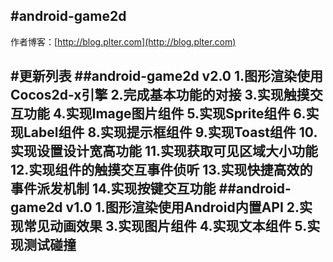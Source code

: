 #android-game2d
---
作者博客：[http://blog.plter.com](http://blog.plter.com)

#更新列表
##android-game2d v2.0
	1.图形渲染使用Cocos2d-x引擎
	2.完成基本功能的对接
	3.实现触摸交互功能
	4.实现Image图片组件
	5.实现Sprite组件
	6.实现Label组件
	8.实现提示框组件
	9.实现Toast组件
	10.实现设置设计宽高功能
	11.实现获取可见区域大小功能
	12.实现组件的触摸交互事件侦听
	13.实现快捷高效的事件派发机制
	14.实现按键交互功能
##android-game2d v1.0
	1.图形渲染使用Android内置API
	2.实现常见动画效果
	3.实现图片组件
	4.实现文本组件
	5.实现测试碰撞
---